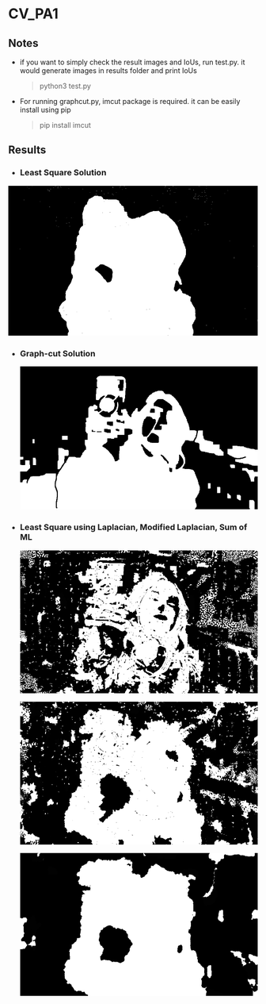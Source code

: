 # CV_PA1



## Notes

* if you want to simply check the result images and IoUs, run test.py. it would generate images in results folder and print IoUs

  > python3 test.py

* For running graphcut.py, imcut package is required. it can be easily install using pip

  > pip install imcut

  

## Results

*  ### Least Square Solution 

  ![least square solution](./results/result_normal_normal.png)

* ### Graph-cut Solution

  ![graph cut](./results/result_graphcut_normal.png)

  

* ### Least Square using Laplacian, Modified Laplacian, Sum of ML

  ![laplacian](./results/result_Laplacian_normal.png)

  

  ![ML](./results/result_ML_Laplacian_normal.png)

  

  ![MLsum](./results/result_MLsum_normal.png)

  

  
